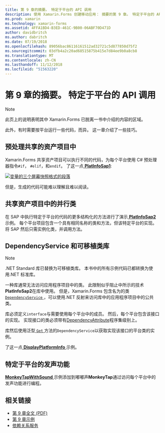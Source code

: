 ```yaml
---
title: 第 9 章的摘要。 特定于平台的 API 调用
description: 使用 Xamarin.Forms 创建移动应用： 摘要的第 9 章。 特定于平台的 API 调用
ms.prod: xamarin
ms.technology: xamarin-forms
ms.assetid: 4FFA1BD4-B3ED-461C-9B00-06ABF70D471D
author: davidbritch
ms.author: dabritch
ms.date: 07/19/2018
ms.openlocfilehash: 89056bac86116161512ad32721c5d877850d75f2
ms.sourcegitcommit: 03dfb4a2c20ad68515875b415e7d84ee9b0a8cb8
ms.translationtype: MT
ms.contentlocale: zh-CN
ms.lasthandoff: 11/12/2018
ms.locfileid: "51563220"
---
```

# <a name="summary-of-chapter-9-platform-specific-api-calls"></a>第 9 章的摘要。 特定于平台的 API 调用

> [!NOTE] 
> 此页上的说明表明其中 Xamarin.Forms 已脱离一书中介绍的内容的区域。

此外，有时需要按平台运行一些代码，而异。 这一章介绍了一些技巧。

## <a name="preprocessing-in-the-shared-asset-project"></a>预处理共享的资产项目中

Xamarin.Forms 共享资产项目可以执行不同的代码，为每个平台使用 C# 预处理器指令`#if`， `#elif`，和`endif`。 了这一点[ **PlatInfoSap1**](https://github.com/xamarin/xamarin-forms-book-samples/tree/master/Chapter09/PlatInfoSap1):

[![变量的三个屏幕快照格式的段落](images/ch09fg01-small.png "设备型号和操作系统")](images/ch09fg01-large.png#lightbox "设备型号和操作系统")

但是，生成的代码可能难以理解且难以阅读。

## <a name="parallel-classes-in-the-shared-asset-project"></a>共享资产项目中的并行类

在 SAP 中执行特定于平台的代码的更多结构化的方法进行了演示[ **PlatInfoSap2** ](https://github.com/xamarin/xamarin-forms-book-samples/tree/master/Chapter09/PlatInfoSap2)示例。 每个平台项目包含一个具有相同名称的类和方法，但该特定平台的实现。 将 SAP 然后只需实例化类，并调用方法。

## <a name="dependencyservice-and-the-portable-class-library"></a>DependencyService 和可移植类库

> [!NOTE] 
> .NET Standard 库已替换为可移植类库。 本书中的所有示例代码已都转换为使用.NET 标准库。

一种库通常无法访问应用程序项目中的类。 此限制似乎阻止中所示的技术**PlatInfoSap2**在库中使用。 但是，Xamarin.Forms 包含名为的类[ `DependencyService` ](xref:Xamarin.Forms.DependencyService) ，可以使用.NET 反射来访问库中的应用程序项目中的公共类。

库必须定义`interface`与需要使用每个平台中的成员。 然后，每个平台包含该接口的实现。 实现接口的类必须带有[DependencyAttribute](xref:Xamarin.Forms.DependencyAttribute)程序集级别上。

库然后使用泛型[ `Get` ](xref:Xamarin.Forms.DependencyService.Get*)方法的`DependencyService`以获取实现该接口的平台类的实例。

了这一点[ **DisplayPlatformInfo** ](https://github.com/xamarin/xamarin-forms-book-samples/tree/master/Chapter09/DisplayPlatformInfo)示例。

## <a name="platform-specific-sound-generation"></a>特定于平台的发声功能

[ **MonkeyTapWithSound** ](https://github.com/xamarin/xamarin-forms-book-samples/tree/master/Chapter09/MonkeyTapWithSound)示例添加到嘟嘟声**MonkeyTap**通过访问每个平台中的发声功能进行编程。

## <a name="related-links"></a>相关链接

- [第 9 章全文 (PDF)](https://download.xamarin.com/developer/xamarin-forms-book/XamarinFormsBook-Ch09-Apr2016.pdf)
- [第 9 章示例](https://github.com/xamarin/xamarin-forms-book-samples/tree/master/Chapter09)
- [依赖关系服务](~/xamarin-forms/app-fundamentals/dependency-service/index.md)
